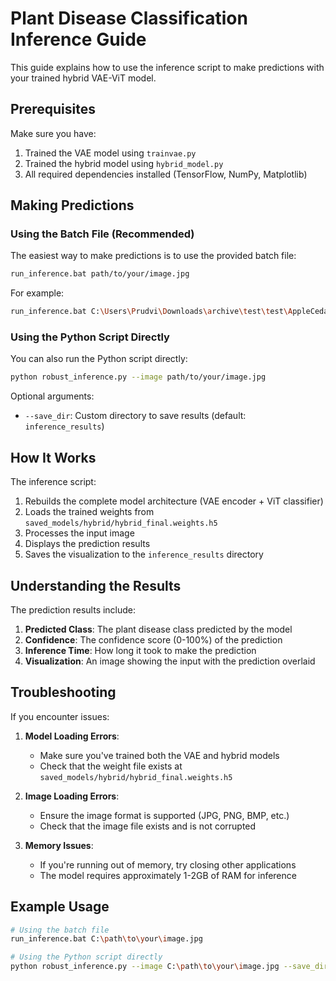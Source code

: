 # Plant Disease Classification Inference Guide

This guide explains how to use the inference script to make predictions with your trained hybrid VAE-ViT model.

## Prerequisites

Make sure you have:
1. Trained the VAE model using `trainvae.py`
2. Trained the hybrid model using `hybrid_model.py`
3. All required dependencies installed (TensorFlow, NumPy, Matplotlib)

## Making Predictions

### Using the Batch File (Recommended)

The easiest way to make predictions is to use the provided batch file:

```bash
run_inference.bat path/to/your/image.jpg
```

For example:
```bash
run_inference.bat C:\Users\Prudvi\Downloads\archive\test\test\AppleCedarRust3.JPG
```

### Using the Python Script Directly

You can also run the Python script directly:

```bash
python robust_inference.py --image path/to/your/image.jpg
```

Optional arguments:
- `--save_dir`: Custom directory to save results (default: `inference_results`)

## How It Works

The inference script:
1. Rebuilds the complete model architecture (VAE encoder + ViT classifier)
2. Loads the trained weights from `saved_models/hybrid/hybrid_final.weights.h5`
3. Processes the input image
4. Displays the prediction results
5. Saves the visualization to the `inference_results` directory

## Understanding the Results

The prediction results include:

1. **Predicted Class**: The plant disease class predicted by the model
2. **Confidence**: The confidence score (0-100%) of the prediction
3. **Inference Time**: How long it took to make the prediction
4. **Visualization**: An image showing the input with the prediction overlaid

## Troubleshooting

If you encounter issues:

1. **Model Loading Errors**:
   - Make sure you've trained both the VAE and hybrid models
   - Check that the weight file exists at `saved_models/hybrid/hybrid_final.weights.h5`

2. **Image Loading Errors**:
   - Ensure the image format is supported (JPG, PNG, BMP, etc.)
   - Check that the image file exists and is not corrupted

3. **Memory Issues**:
   - If you're running out of memory, try closing other applications
   - The model requires approximately 1-2GB of RAM for inference

## Example Usage

```bash
# Using the batch file
run_inference.bat C:\path\to\your\image.jpg

# Using the Python script directly
python robust_inference.py --image C:\path\to\your\image.jpg --save_dir my_results
```
